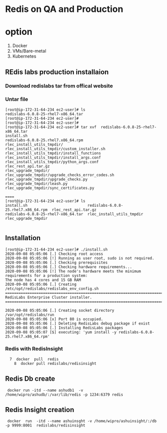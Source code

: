 # Redis on QA and Production 

# option 

<ol>
  
  <li> Docker </li>
  <li> VMs/Bare-metal </li>
  <li> Kubernetes </li>
  
</ol>

## REdis labs production installaion 

### Download redislabs tar from offical website 

### Untar file 

```
[root@ip-172-31-64-234 ec2-user]# ls
redislabs-6.0.8-25-rhel7-x86_64.tar
[root@ip-172-31-64-234 ec2-user]# 
[root@ip-172-31-64-234 ec2-user]# 
[root@ip-172-31-64-234 ec2-user]# tar xvf  redislabs-6.0.8-25-rhel7-x86_64.tar 
install.sh
redislabs-6.0.8-25.rhel7.x86_64.rpm
rlec_install_utils_tmpdir/
rlec_install_utils_tmpdir/custom_installer.sh
rlec_install_utils_tmpdir/install_functions
rlec_install_utils_tmpdir/install_args.conf
rlec_install_utils_tmpdir/python_args.conf
rlec_rest_api.tar.gz
rlec_upgrade_tmpdir/
rlec_upgrade_tmpdir/upgrade_checks_error_codes.sh
rlec_upgrade_tmpdir/upgrade_checks.py
rlec_upgrade_tmpdir/leash.py
rlec_upgrade_tmpdir/sync_certificates.py

====
[root@ip-172-31-64-234 ec2-user]# ls
install.sh                           redislabs-6.0.8-25.rhel7.x86_64.rpm  rlec_rest_api.tar.gz
redislabs-6.0.8-25-rhel7-x86_64.tar  rlec_install_utils_tmpdir            rlec_upgrade_tmpdir


```

## Installation 

```
[root@ip-172-31-64-234 ec2-user]# ./install.sh 
2020-09-08 05:05:06 [.] Checking root access
2020-09-08 05:05:06 [!] Running as user root, sudo is not required.
2020-09-08 05:05:06 [.] Checking prerequisites
2020-09-08 05:05:06 [.] Checking hardware requirements...
2020-09-08 05:05:06 [!] The node's hardware meets the minimum requirements for a production system: 
The node has 4 cores and 15 GB RAM
2020-09-08 05:05:06 [.] Creating /etc/opt/redislabs/redislabs_env_config.sh
================================================================================
RedisLabs Enterprise Cluster installer.
================================================================================

2020-09-08 05:05:06 [.] Creating socket directory /var/opt/redislabs/run 
2020-09-08 05:05:06 [x] Port 80 is occupied.
2020-09-08 05:05:06 [.] Deleting RedisLabs debug package if exist
2020-09-08 05:05:06 [.] Installing RedisLabs packages
2020-09-08 05:05:07 [$] executing: 'yum install -y redislabs-6.0.8-25.rhel7.x86_64.rpm'

```

### Redis with RedisInsight 

```
  7  docker  pull  redis
    8  docker pull redislabs/redisinsight

```

## Redis Db create 

```
 docker run -itd --name ashudb1  -v  /home/wipro/ashudb/:/var/lib/redis -p 1234:6379 redis
 ```
 
 ## Redis Insight creation 
 
 ```
  docker  run  -itd --name ashuinsght -v /home/wipro/ashuinsight/:/db  -p 9999:8001  redislabs/redisinsight
  
 ```
 
 


